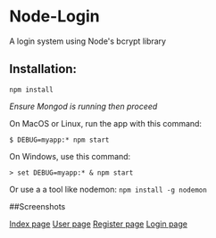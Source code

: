 # Node-Login
A login system using Node's bcrypt library

## Installation:

```npm install```

*Ensure Mongod is running then proceed*

On MacOS or Linux, run the app with this command:

```$ DEBUG=myapp:* npm start```

On Windows, use this command:

```> set DEBUG=myapp:* & npm start```

Or use a a tool like nodemon: ```npm install -g nodemon```

##Screenshots

[Index page](http://i.imgur.com/FzvTJA2.png)
[User page](http://i.imgur.com/piLQvuI.png)
[Register page](http://i.imgur.com/chUuIJP.png)
[Login page](http://i.imgur.com/eIvWPzG.png)
